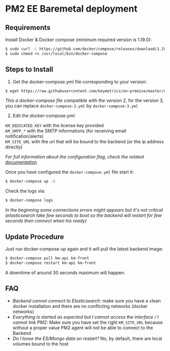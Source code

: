 # PM2 EE Baremetal deployment

## Requirements

Install Docker & Docker compose (minimum required version is 1.19.0):

```bash
$ sudo curl -L https://github.com/docker/compose/releases/download/1.19.0/docker-compose-`uname -s`-`uname -m` -o /usr/local/bin/docker-compose
$ sudo chmod +x /usr/local/bin/docker-compose
```

## Steps to Install

1. Get the docker-compose.yml file corresponding to your version:

```bash
$ wget https://raw.githubusercontent.com/keymetrics/on-premise/master/docker/docker-compose-2.yml
```

*This a docker-compose file compatible with the version 2*, for the version 3, you can replace `docker-compose-2.yml` by `docker-compose-3.yml`

2. Edit the docker-compose.yml:

`KM_DEDICATED_KEY` with the license key provided<br/>
`KM_SMTP_*` with the SMTP informations (for receiving email notification/alerts)<br/>
`KM_SITE_URL` with the url that will be bound to the backend (or the ip address directly)<br/>

*For full information about the configuration flag, check the related [documentation](https://github.com/keymetrics/on-premise/blob/master/docs/BACKEND.md#keymetrics-core-documentation)*

Once you have configured the `docker-compose.yml` file start it:

```bash
$ docker-compose up -d
```

Check the logs via:

```bash
$ docker-compose logs
```

*In the beginning some connections errors might appears but it's not critical (elasticsearch take few seconds to boot so the backend will restart for few seconds then connect when his ready)*

## Update Procedure

Just run docker-compose up again and it will pull the latest backend image:

```bash
$ docker-compose pull km-api km-front
$ docker-compose restart km-api km-front
```

A downtime of around 30 seconds maximum will happen.

## FAQ

- *Backend cannot connect to Elasticsearch*: make sure you have a clean docker installation and there are no conflicting networks (docker networks)
- *Everything is started as expected but I cannot access the interface / I cannot link PM2*: Make sure you have set the right `KM_SITE_URL` because without a proper value PM2 agent will not be able to connect to the Backend
- *Do I loose the ES/Mongo data on restart?* No, by default, there are local volumes bound to the host
